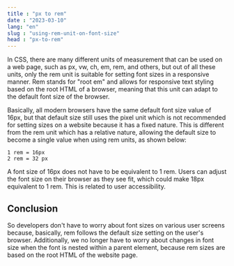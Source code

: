 ```yaml
---
title : "px to rem"
date : "2023-03-10"
lang: "en"
slug : "using-rem-unit-on-font-size"
head : "px-to-rem"
---
```


In CSS, there are many different units of measurement that can be used on a web page, such as px, vw, ch, em, rem, and others, but out of all these units, only the rem unit is suitable for setting font sizes in a responsive manner. Rem stands for "root em" and allows for responsive text styling based on the root HTML of a browser, meaning that this unit can adapt to the default font size of the browser.

Basically, all modern browsers have the same default font size value of 16px, but that default size still uses the pixel unit which is not recommended for setting sizes on a website because it has a fixed nature. This is different from the rem unit which has a relative nature, allowing the default size to become a single value when using rem units, as shown below:

    1 rem = 16px
    2 rem = 32 px

A font size of 16px does not have to be equivalent to 1 rem. Users can adjust the font size on their browser as they see fit, which could make 18px equivalent to 1 rem. This is related to user accessibility.

## Conclusion

So developers don't have to worry about font sizes on various user screens because, basically, rem follows the default size setting on the user's browser. Additionally, we no longer have to worry about changes in font size when the font is nested within a parent element, because rem sizes are based on the root HTML of the website page.
